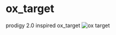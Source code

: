 # ox_target
 prodigy 2.0 inspired ox_target
![ox target](https://github.com/user-attachments/assets/2b1193d6-e9cf-410b-8718-00846f324629)
